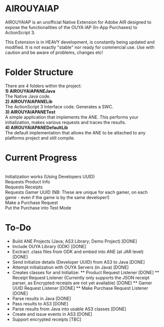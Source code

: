 AIROUYAIAP
=================

AIROUYAIAP is an unofficial Native Extension for Adobe AIR designed to expose the functionalities of the OUYA IAP (In-App Purchases) to ActionScript 3.

This Extension is in HEAVY development, is constantly being updated and modified.  It is not exactly "stable" nor ready for commercial use.  Use with caution and be aware of problems, changes etc!

Folder Structure
================

There are 4 folders within the project:
<BR><B>1) AIROUYAIAPANEJava</B>
<BR>The Native Java code.
<BR><B>2) AIROUYAIAPANELib</B>
<BR>The ActionScript 3 Interface code.  Generates a SWC.
<BR><B>3) AIROUYAIAPANETest</B>
<BR>A simple application that implements the ANE.  This performs your initialization, makes various requests and traces the results.
<BR><B>4) AIROUYAIAPANEDefaultLib</B>
<BR>The default implementation that allows the ANE to be attached to any platforms project and still compile.

Current Progress
================

<BR>Initialization works (Using Developers UUID)
<BR>Requests Product Info
<BR>Requests Receipts
<BR>Requests Gamer UUID (NB: These are unique for each gamer, on each game - even if the game is by the same developer!)
<BR>Make a Purchase Request
<BR>Put the Purchase into Test Mode

To-Do
=====

* Build ANE Projects (Java; AS3 Library; Demo Project) [DONE]
* Include OUYA Library (ODK) [DONE]
* Exctract .class files from ODK and embed into ANE (at JAR level) [DONE]
* Send initialize details (Developer UUID) from AS3 to Java [DONE]
* Attempt initialization with OUYA Servers (in Java) [DONE]
* Creates classes for and Initialize:
** Product Request Listener [DONE]
** Receipt Request Listener (Currently only supports the JSON receipt parser, as Encrypted receipts are not yet available) [DONE]
** Gamer UUID Request Listener [DONE]
** Make Purchase Request Listener [DONE]
* Parse results in Java [DONE]
* Pass results to AS3 [DONE]
* Parse results from Java into usable AS3 classes [DONE]
* Create and issue events in AS3 [DONE]
* Support encrypted receipts [TBC]